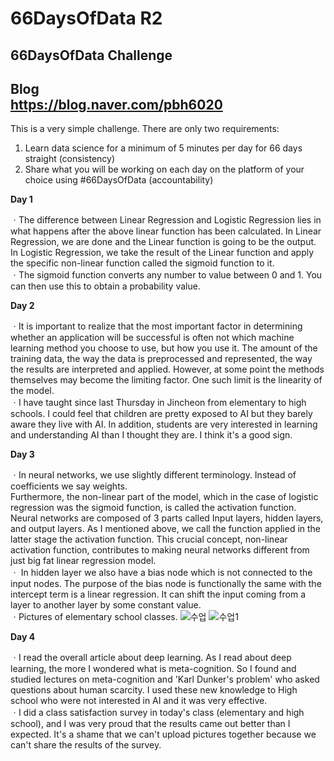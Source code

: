 # 66DaysOfData R2
66DaysOfData Challenge
----------------------
Blog  
https://blog.naver.com/pbh6020
----------------------

This is a very simple challenge. There are only two requirements:

1. Learn data science for a minimum of 5 minutes per day for 66 days straight (consistency)
2. Share what you will be working on each day on the platform of your choice using #66DaysOfData (accountability)


__Day 1__

  ㆍThe difference between Linear Regression and Logistic Regression lies in what happens after the above linear function has been calculated. In Linear Regression, we are done and the Linear function is going to be the output. In Logistic Regression, we take the result of the Linear function and apply the specific non-linear function called the sigmoid function to it.  
  ㆍThe sigmoid function converts any number to value between 0 and 1. You can then use this to obtain a probability value.

__Day 2__

  ㆍIt is important to realize that the most important factor in determining whether an application will be successful is often not which machine learning method you choose to use, but how you use it. The amount of the training data, the way the data is preprocessed and represented, the way the results are interpreted and applied. However, at some point the methods themselves may become the limiting factor. One such limit is the linearity of the model.  
  ㆍI have taught since last Thursday in Jincheon from elementary to high schools. I could feel that children are pretty exposed to AI but they barely aware they live with AI. In addition, students are very interested in learning and understanding AI than I thought they are. I think it's a good sign.


__Day 3__

ㆍIn neural networks, we use slightly different terminology. Instead of coefficients we say weights.  
Furthermore, the non-linear part of the model, which in the case of logistic regression was the sigmoid function, is called the activation function. Neural networks are composed of 3 parts called Input layers, hidden layers, and output layers. As I mentioned above, we call the function applied in the latter stage the activation function. This crucial concept, non-linear activation function, contributes to making neural networks different from just big fat linear regression model.   
ㆍ In hidden layer we also have a bias node which is not connected to the input nodes. The purpose of the bias node is functionally the same with the intercept term is a linear regression. It can shift the input coming from a layer to another layer by some constant value.  
ㆍPictures of elementary school classes.
![수업](https://user-images.githubusercontent.com/68415173/112296907-9c6ac680-8cd8-11eb-9ee5-0d678c9b7814.jpg)
![수업1](https://user-images.githubusercontent.com/68415173/112296917-9d9bf380-8cd8-11eb-9555-f00587700ee3.jpg)

__Day 4__

ㆍI read the overall article about deep learning. As I read about deep learning, the more I wondered what is meta-cognition. So I found and studied lectures on meta-cognition and 'Karl Dunker's problem' who asked questions about human scarcity. I used these new knowledge to High school who were not interested in AI and it was very effective.  
ㆍI did a class satisfaction survey in today's class (elementary and high school), and I was very proud that the results came out better than I expected. It's a shame that we can't upload pictures together because we can't share the results of the survey.
